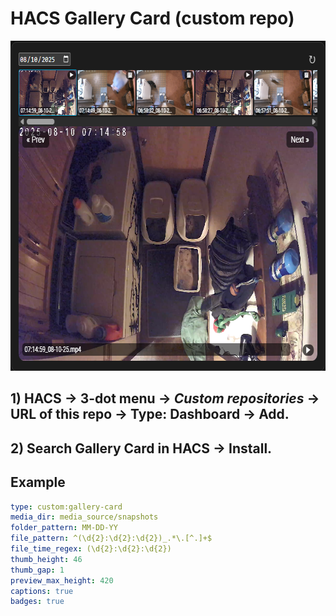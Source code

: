 # HACS Gallery Card (custom repo)
<img width="702" height="528" alt="image" src="https://github.com/Ixitxachitl/gallery-card/blob/main/images/preview.png?raw=true" />

## 1) HACS → 3-dot menu → *Custom repositories* → URL of this repo → Type: Dashboard → **Add**.&#x20;
## 2) Search **Gallery Card** in HACS → Install.

## Example
```yaml
type: custom:gallery-card
media_dir: media_source/snapshots
folder_pattern: MM-DD-YY
file_pattern: ^(\d{2}:\d{2}:\d{2})_.*\.[^.]+$
file_time_regex: (\d{2}:\d{2}:\d{2})
thumb_height: 46
thumb_gap: 1
preview_max_height: 420
captions: true
badges: true
